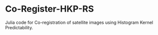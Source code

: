 # Co-Register-HKP-RS
Julia code for Co-registration of satellite images using Histogram Kernel Predictability. 
